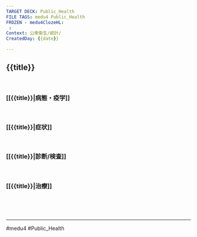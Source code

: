 ```yaml
---
TARGET DECK: Public_Health
FILE TAGS: medu4 Public_Health
FROZEN - medu4ClozeHL:
 : 
Context: 公衆衛生/統計/
CreatedDay: {{date}}

---
```


## {{title}}

<br>

### [[{{title}}|病態・疫学]]


<br>

### [[{{title}}|症状]]


<br>

### [[{{title}}|診断/検査]]


<br>

### [[{{title}}|治療]]


<br><br><br>

---
#medu4 #Public_Health